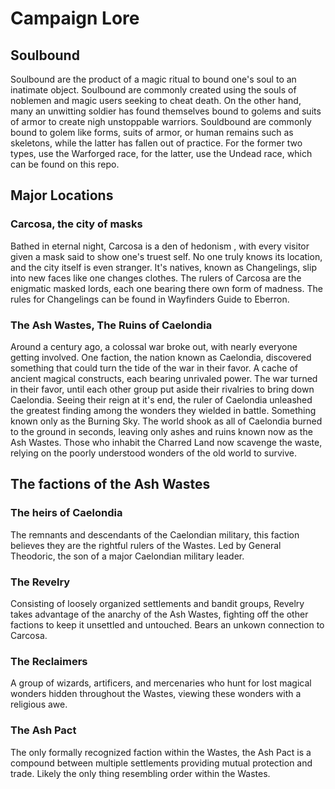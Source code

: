 # Campaign Lore

## Soulbound

Soulbound are the product of a magic ritual to bound one's soul to an inatimate object.
Soulbound are commonly created using the souls of noblemen and magic users seeking to cheat death.
On the other hand, many an unwitting soldier has found themselves bound to golems and suits of armor to create nigh unstoppable warriors.
Souldbound are commonly bound to golem like forms, suits of armor, or human remains such as skeletons, while the latter has fallen out of practice.
For the former two types, use the Warforged race, for the latter, use the 
Undead race, which can be found on this repo.

## Major Locations

### Carcosa, the city of masks

Bathed in eternal night, Carcosa is a den of hedonism , with every visitor given a mask said to show one's truest self.
No one truly knows its location, and the city itself is even stranger. It's natives, known as Changelings, slip into new faces like one changes clothes.
The rulers of Carcosa are the enigmatic masked lords, each one bearing there own form of madness. 
The rules for Changelings can be found in Wayfinders Guide to Eberron.

### The Ash Wastes, The Ruins of Caelondia

Around a century ago, a colossal war broke out, with nearly everyone getting involved. One faction, the nation known as Caelondia, discovered something that could turn the tide of the war in their favor. A cache of ancient magical constructs, each bearing unrivaled power. The war turned in their favor, until each other group put aside their rivalries to bring down Caelondia. Seeing their reign at it's end, the ruler of Caelondia unleashed the greatest finding among the wonders they wielded in battle. Something known only as the Burning Sky. The world shook as all of Caelondia burned to the ground in seconds, leaving only ashes and ruins known now as the Ash Wastes. Those who inhabit the Charred Land now scavenge the waste, relying on the poorly understood wonders of the old world to survive.

## The factions of the Ash Wastes

### The heirs of Caelondia

The remnants and descendants of the Caelondian military, this faction believes they are the rightful rulers of the Wastes. Led by General Theodoric, the son of a major Caelondian military leader.

### The Revelry

Consisting of loosely organized settlements and bandit groups, Revelry takes advantage of the anarchy of the Ash Wastes, fighting off the other factions to keep it unsettled and untouched. Bears an unkown connection to Carcosa.

### The Reclaimers

A group of wizards, artificers, and mercenaries who hunt for lost magical wonders hidden throughout the Wastes, viewing these wonders with a religious awe.

### The Ash Pact

The only formally recognized faction within the Wastes, the Ash Pact is a compound between multiple settlements providing mutual protection and trade. Likely the only thing resembling order within the Wastes.
